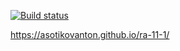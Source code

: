 [![Build status](https://ci.appveyor.com/api/projects/status/u98gfa69t7urp54d?svg=true)](https://ci.appveyor.com/project/AsotikovAnton/ra-11-1)

https://asotikovanton.github.io/ra-11-1/
